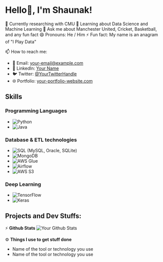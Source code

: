 # Hello👋, I'm Shaunak!


🔭 Currently researching with CMU
🌱 Learning about Data Science and Machine Learning
💬 Ask me about Manchester United, Cricket, Basketball, and any fun fact
😄 Pronouns: He / Him
⚡ Fun fact: My name is an anagram of "I Play Data"

📫 How to reach me:
- 📧 Email: [your-email@example.com](mailto:your-email@example.com)
- 💼 LinkedIn: [Your Name](https://www.linkedin.com/in/your-name)
- 🐦 Twitter: [@YourTwitterHandle](https://twitter.com/YourTwitterHandle)
- 🌐 Portfolio: [your-portfolio-website.com](https://your-portfolio-website.com)


## Skills

### Programming Languages
- ![Python](https://img.shields.io/badge/Python-3776AB?style=flat-square&logo=python&logoColor=white)
- ![Java](https://img.shields.io/badge/Java-007396?style=flat-square&logo=java&logoColor=white)

### Database & ETL technologies
- ![SQL](https://img.shields.io/badge/SQL-4479A1?style=flat-square&logo=postgresql&logoColor=white) (MySQL, Oracle, SQLite)
- ![MongoDB](https://img.shields.io/badge/MongoDB-47A248?style=flat-square&logo=mongodb&logoColor=white)
- ![AWS Glue](https://img.shields.io/badge/AWS%20Glue-232F3E?style=flat-square&logo=amazon-aws&logoColor=white)
- ![Airflow](https://img.shields.io/badge/Apache%20Airflow-017CEE?style=flat-square&logo=apache-airflow&logoColor=white)
- ![AWS S3](https://img.shields.io/badge/AWS%20S3-569A31?style=flat-square&logo=amazon-s3&logoColor=white)

### Deep Learning
- ![TensorFlow](https://img.shields.io/badge/TensorFlow-FF6F00?style=flat-square&logo=tensorflow&logoColor=white)
- ![Keras](https://img.shields.io/badge/Keras-D00000?style=flat-square&logo=keras&logoColor=white)


## Projects and Dev Stuffs:
⚡ **Github Stats**
![Your Github Stats](https://github-readme-stats.vercel.app/api?username=shaunak-profile&show_icons=true&hide_border=true)

⚙️ **Things I use to get stuff done**
- Name of the tool or technology you use
- Name of the tool or technology you use
